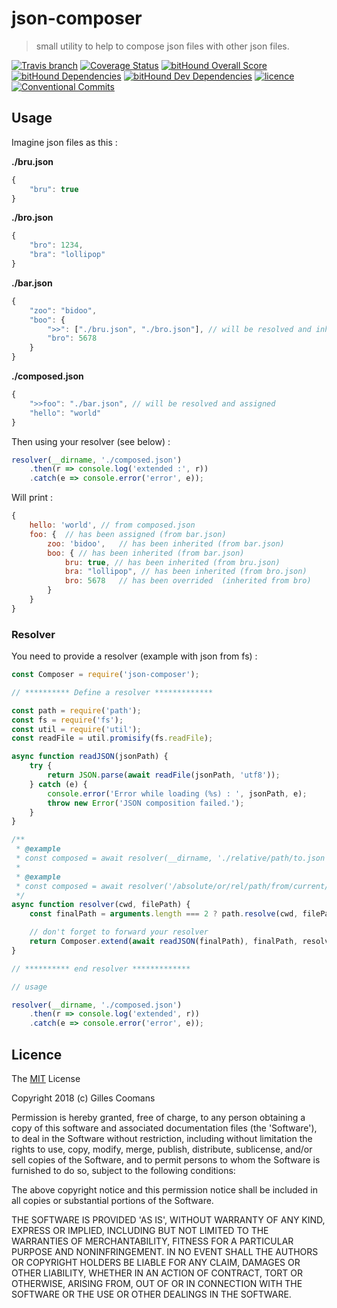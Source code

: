 # json-composer

> small utility to help to compose json files with other json files.

[![Travis branch](https://img.shields.io/travis/nomocas/json-composer/master.svg)](https://travis-ci.org/nomocas/json-composer)
[![Coverage Status](https://coveralls.io/repos/github/nomocas/json-composer/badge.svg?branch=master)](https://coveralls.io/github/nomocas/json-composer?branch=master)
[![bitHound Overall Score](https://www.bithound.io/github/nomocas/json-composer/badges/score.svg)](https://www.bithound.io/github/nomocas/json-composer)
[![bitHound Dependencies](https://www.bithound.io/github/nomocas/json-composer/badges/dependencies.svg)](https://www.bithound.io/github/nomocas/json-composer/master/dependencies/npm)
[![bitHound Dev Dependencies](https://www.bithound.io/github/nomocas/json-composer/badges/devDependencies.svg)](https://www.bithound.io/github/nomocas/json-composer/master/dependencies/npm)
[![licence](https://img.shields.io/npm/l/json-composer.svg)](https://spdx.org/licenses/MIT)
[![Conventional Commits](https://img.shields.io/badge/Conventional%20Commits-1.0.0-yellow.svg)](https://conventionalcommits.org)


## Usage

Imagine json files as this : 

__./bru.json__

```javascript 
{
    "bru": true
}
```

__./bro.json__

```javascript 
{
    "bro": 1234,
    "bra": "lollipop"
}
```

__./bar.json__

```javascript 
{
    "zoo": "bidoo",
    "boo": {
        ">>": ["./bru.json", "./bro.json"], // will be resolved and inherited
        "bro": 5678
    }
}
```

__./composed.json__

```javascript
{
    ">>foo": "./bar.json", // will be resolved and assigned
    "hello": "world"
}
```

Then using your resolver (see below) : 

```javascript
resolver(__dirname, './composed.json')
    .then(r => console.log('extended :', r))
    .catch(e => console.error('error', e));
```

Will print :

```javascript
{
    hello: 'world', // from composed.json
    foo: {  // has been assigned (from bar.json)
        zoo: 'bidoo',   // has been inherited (from bar.json)
        boo: { // has been inherited (from bar.json)
            bru: true, // has been inherited (from bru.json)
            bra: "lollipop", // has been inherited (from bro.json)
            bro: 5678   // has been overrided  (inherited from bro)
        }
    }
}
```

### Resolver

You need to provide a resolver (example with json from fs) :

```javascript
const Composer = require('json-composer');

// ********** Define a resolver *************

const path = require('path');
const fs = require('fs');
const util = require('util');
const readFile = util.promisify(fs.readFile);

async function readJSON(jsonPath) {
    try {
        return JSON.parse(await readFile(jsonPath, 'utf8'));
    } catch (e) {
        console.error('Error while loading (%s) : ', jsonPath, e);
        throw new Error('JSON composition failed.');
    }
}

/**
 * @example
 * const composed = await resolver(__dirname, './relative/path/to.json');
 * 
 * @example
 * const composed = await resolver('/absolute/or/rel/path/from/current/cwd.json');
 */
async function resolver(cwd, filePath) {
    const finalPath = arguments.length === 2 ? path.resolve(cwd, filePath) : cwd;

    // don't forget to forward your resolver
    return Composer.extend(await readJSON(finalPath), finalPath, resolver);
}

// ********** end resolver *************

// usage

resolver(__dirname, './composed.json')
    .then(r => console.log('extended', r))
    .catch(e => console.error('error', e));
```

## Licence

The [MIT](http://opensource.org/licenses/MIT) License

Copyright 2018 (c) Gilles Coomans

Permission is hereby granted, free of charge, to any person obtaining a copy of this software and associated documentation files (the 'Software'), to deal in the Software without restriction, including without limitation the rights to use, copy, modify, merge, publish, distribute, sublicense, and/or sell copies of the Software, and to permit persons to whom the Software is furnished to do so, subject to the following conditions:

The above copyright notice and this permission notice shall be included in all copies or substantial portions of the Software.

THE SOFTWARE IS PROVIDED 'AS IS', WITHOUT WARRANTY OF ANY KIND, EXPRESS OR IMPLIED, INCLUDING BUT NOT LIMITED TO THE WARRANTIES OF MERCHANTABILITY, FITNESS FOR A PARTICULAR PURPOSE AND NONINFRINGEMENT. IN NO EVENT SHALL THE AUTHORS OR COPYRIGHT HOLDERS BE LIABLE FOR ANY CLAIM, DAMAGES OR OTHER LIABILITY, WHETHER IN AN ACTION OF CONTRACT, TORT OR OTHERWISE, ARISING FROM, OUT OF OR IN CONNECTION WITH THE SOFTWARE OR THE USE OR OTHER DEALINGS IN THE SOFTWARE.
